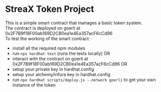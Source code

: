 # StreaX Token Project

This is a simple smart contract that manages a basic token system.<br />
The contract is deployed on goerli at 0x2F7B9f18F00ab169D2CB0ea1e4Ea357acF6cCd96 <br />
To test the working of the smart contract:

- install all the required npm modules
- run `npx hardhat test` (runs the tests locally)
  OR
- interact with the contract on goerli at 0x2F7B9f18F00ab169D2CB0ea1e4Ea357acF6cCd96
  OR
- setup your private key in hardhat.config
- setup your alchemy/infura key in hardhat.config
- run `npx hardhat scripts/deploy.js --network goerli` to get your own instance of the token
